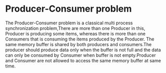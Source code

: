 # Producer-Consumer problem 
The Producer-Consumer problem is a classical multi process synchronization problem,There are more than one Producer in this, Producer is producing some items, whereas there is more than one Consumers that is consuming the items produced by the Producer. The same memory buffer is shared by both producers and consumers.The producer should produce data only when the buffer is not full and the data can only be consumed by Consumer when buffer is not empty.Producer and Consumer are not allowed to access the same memory buffer at same time. 



